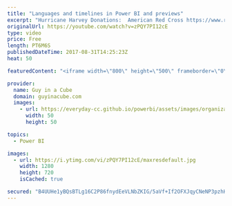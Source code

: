 ```yaml
---
title: "Languages and timelines in Power BI and previews"
excerpt: "Hurricane Harvey Donations:  American Red Cross https://www.redcross.org/donate/donation  Salvation Army https://give.salvationarmyusa.org/site/Donation2?df_id=27651&mfc_pref=T&27651.donation=form1  Humane Society http://www.humanesociety.org/news/resources/facts/harvey_help.html  Hurricane Harvey Relief"
originalUrl: https://youtube.com/watch?v=zPQY7PI12cE
type: video
price: Free
length: PT6M6S
publishedDateTime: 2017-08-31T14:25:23Z
heat: 50

featuredContent: "<iframe width=\"800\" height=\"500\" frameborder=\"0\" src=\"https://www.youtube.com/embed/zPQY7PI12cE\" allow=\"accelerometer; autoplay; encrypted-media; gyroscope; picture-in-picture\" allowfullscreen></iframe>"

provider:
  name: Guy in a Cube
  domain: guyinacube.com
  images:
    - url: https://everyday-cc.github.io/powerbi/assets/images/organizations/guyinacube.com-50x50.jpg
      width: 50
      height: 50

topics:
  - Power BI

images:
  - url: https://i.ytimg.com/vi/zPQY7PI12cE/maxresdefault.jpg
    width: 1280
    height: 720
    isCached: true

secured: "B4UUHe1yBQsBTLg16C2P86fnydEeVLNbZKIG/5aVf+If2OFXJqyCNeNP3pzhHSGnATh9nI+EioYuLgGlU51OoBRF0gXo6I4Ky7JBLnn7/rh58rbU66cjb2DaArr/G9xIkwyxJgpALgWRQgAzxi5oNwJf8powuIwe2SMiRnEjE+43TvcWU6LeTqlbHjCc7kmvsycLaPDmulwR2ZP/kQzlYXe/aPoex5hrMmlwZ2y7dVkYNC1hRot65gTrWBBM1QCVbUuAqD5KqWUs2bzpSPJ9MxDA3O8UVDnwrgP9PVtTrFGscvQF1tFaZMlNnr1QxzBxtduO1PvOyq+xyayu7eK6gl50MCsFosO3CkFjZ9Jwde8B3PyW9/C0Gz/hnx8BLkdTG0wL6sMfiEujlL5O3SvDteFGBSmjgy1nR4TR1OgKD/o=;vElYri5K1y4y4BTagh5eHQ=="
---
```


